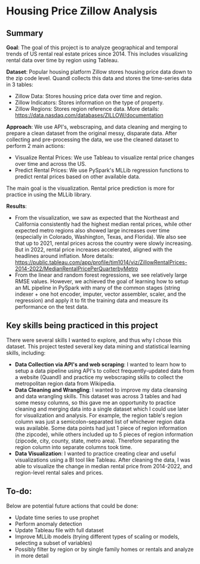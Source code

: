 # Housing Price Zillow Analysis

## Summary
**Goal**: The goal of this project is to analyze geographical and temporal trends of US rental real estate prices since 2014. This includes visualizing rental data over time by region using Tableau. <!-- , and performing forecasting and anomaly detection to analyze expected future prices and detect unusual house prices. -->

**Dataset**: Popular housing platform Zillow stores housing price data down to the zip code level. Quandl collects this data and stores the time-series data in 3 tables:  
- Zillow Data: Stores housing price data over time and region.
- Zillow Indicators: Stores information on the type of property<!-- (for this analysis, we focused on single family homes) -->. 
- Zillow Regions: Stores region reference data.
More details: https://data.nasdaq.com/databases/ZILLOW/documentation

**Approach**: We use API's, webscraping, and data cleaning and merging to prepare a clean dataset from the original messy, disparate data. After collecting and pre-processing the data, we use the cleaned dataset to perform 2 main actions:
- Visualize Rental Prices: We use Tableau to visualize rental price changes over time and across the US.
- Predict Rental Prices: We use PySpark's MLLib regression functions to predict rental prices based on other available data.  
<!-- - Forecast future housing prices: We use several time-series approaches (... ) to analyze the existing data (including detrend and remove seasonality) and forecast house prices for the following year. 
- Detect anomalous house prices (by region?): We use ___ anomaly detection approaches to identify housing prices that are distinctly different than the rest... -->
The main goal is the visualization. Rental price prediction is more for practice in using the MLLib library. 

**Results**: 
- From the visualization, we saw as expected that the Northeast and California consistently had the highest median rental prices, while other expected metro regions also showed large increases over time (especially in Colorado, Washington, Texas, and Florida). We also see that up to 2021, rental prices across the country were slowly increasing. But in 2022, rental price increases accelerated, aligned with the headlines around inflation. More details: <!-- Also the visualization reminded me of the 2008 housing crisis, as we see some run-up of housing prices before 2008, but some drop-off after 2008. It seems like middle America was more negatively impacted than the coasts by the recession. Maybe add more... ... --> https://public.tableau.com/app/profile/tim1014/viz/ZillowRentalPrices-2014-2022/MedianRentalPricePerQuarterbyMetro
- From the linear and random forest regressions, we see relatively large RMSE values. However, we achieved the goal of learning how to setup an ML pipeline in PySpark with many of the common stages (string indexer + one hot encoder, imputer, vector assembler, scaler, and the regression) and apply it to fit the training data and measure its performance on the test data.


## Key skills being practiced in this project
There were several skills I wanted to explore, and thus why I chose this dataset. This project tested several
key data mining and statistical learning skills, including:  
- **Data Collection via API's and web scraping**: I wanted to learn how to setup a data pipeline using API's to collect frequently-updated data from a website (Quandl) and practice my webscraping skills to collect the metropolitan region data from Wikipedia.   
- **Data Cleaning and Wrangling**: I wanted to improve my data cleansing and data wrangling skills. This dataset was across 3 tables and had some messy columns, so this gave me an opportunity to practice cleaning and merging data into a single dataset which I could use later for visualization and analysis. 
For example, the region table's region column was just a semicolon-separated list of whichever region data was available. Some data points had just 1 piece of region information (the zipcode), while others included up to 5 pieces of region information (zipcode, city, county, state, metro area). Therefore separating the region column into separate columns took time.  
- **Data Visualization**: I wanted to practice creating clear and useful visualizations using a BI tool like Tableau. After cleaning the data, I was able to visualize the change in median rental price from 2014-2022, and region-level rental sales and prices. 

<!-- - **Build Time-Series Models for detrending and forecasting**: ...  
- **Build anomaly-detection models to identify unusually-high house prices**: 
- **Written Communication**: I wanted to practice my written communication skills, presenting technical data mining results to
a non-technical audience.  -->

## To-do:
Below are potential future actions that could be done:  
- Update time series to use prophet
- Perform anomaly detection
- Update Tableau file with full dataset
- Improve MLLib models (trying different types of scaling or models, selecting a subset of variables)
- Possibly filter by region or by single family homes or rentals and analyze in more detail
